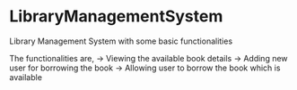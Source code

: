 # LibraryManagementSystem
Library Management System with some basic functionalities

The functionalities are,
 -> Viewing the available book details
 -> Adding new user for borrowing the book
 -> Allowing user to borrow the book which is available
